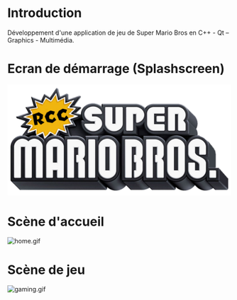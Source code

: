 # Introduction

Développement d'une application de jeu de Super Mario Bros en C++ - Qt – Graphics - Multimédia.

# Ecran de démarrage (Splashscreen)

![splash.png](./img/splash.png "splash.png")

# Scène d'accueil

![home.gif](./img/home.gif "home.gif")

# Scène de jeu

![gaming.gif](./img/gaming.gif "gaming.gif")
